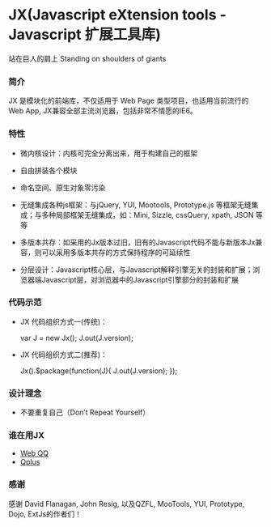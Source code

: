 JX(Javascript eXtension tools - Javascript 扩展工具库)
=======================================================
站在巨人的肩上 Standing on shoulders of giants

### 简介

JX 是模块化的前端库，不仅适用于 Web Page 类型项目，也适用当前流行的Web App, JX兼容全部主流浏览器，包括非常不情愿的IE6。


### 特性

- 微内核设计：内核可完全分离出来，用于构建自己的框架
  
- 自由拼装各个模块

- 命名空间、原生对象零污染

- 无缝集成各种js框架：与jQuery, YUI, Mootools, Prototype.js 等框架无缝集成；与多种局部框架无缝集成，如：Mini, Sizzle, cssQuery, xpath, JSON 等等
  
- 多版本共存：如采用的Jx版本过旧，旧有的Javascript代码不能与新版本Jx兼容，则可以采用多版本共存的方式保持程序的可延续性

- 分层设计：Javascript核心层，与Javascript解释引擎无关的封装和扩展；浏览器端Javascript层，对浏览器中的Javascript引擎部分的封装和扩展

### 代码示范
- JX 代码组织方式一(传统)：

    var J = new Jx();
    J.out(J.version);
	
- JX 代码组织方式二(推荐)：

    Jx().$package(function(J){
        J.out(J.version);
    });

### 设计理念
- 不要重复自己（Don’t Repeat Yourself）

### 谁在用JX
- [Web QQ](web.qq.com)
- [Qplus](www.qplus.com)



### 感谢

感谢 David Flanagan, John Resig, 以及QZFL, MooTools, YUI, Prototype, Dojo, ExtJs的作者们！


